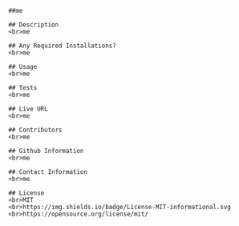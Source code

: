 
        ##me
        
        ## Description
        <br>me
        
        ## Any Required Installations?
        <br>me
        
        ## Usage
        <br>me
        
        ## Tests
        <br>me
        
        ## Live URL 
        <br>me

        ## Contributors
        <br>me

        ## Github Information
        <br>me

        ## Contact Information
        <br>me

        ## License
        <br>MIT
        <br>https://img.shields.io/badge/License-MIT-informational.svg
        <br>https://opensource.org/license/mit/
    
